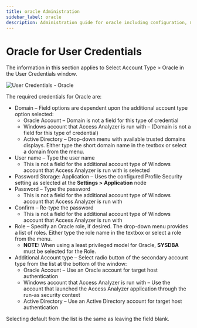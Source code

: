 ```yaml
---
title: oracle Administration
sidebar_label: oracle
description: Administration guide for oracle including configuration, management, and best practices for Access Analyzer.
---
```


# Oracle for User Credentials

The information in this section applies to Select Account Type > Oracle in the User Credentials
window.

![User Credentials - Oracle](/img/product_docs/accessanalyzer/admin/settings/connection/profile/oracle.webp)

The required credentials for Oracle are:

- Domain – Field options are dependent upon the additional account type option selected:
  - Oracle Account – Domain is not a field for this type of credential
  - Windows account that Access Analyzer is run with – (Domain is not a field for this type of
    credential)
  - Active Directory – Drop-down menu with available trusted domains displays. Either type the
    short domain name in the textbox or select a domain from the menu.
- User name – Type the user name
  - This is not a field for the additional account type of Windows account that Access Analyzer is
    run with is selected
- Password Storage: Application – Uses the configured Profile Security setting as selected at the
  **Settings >** **Application** node
- Password – Type the password
  - This is not a field for the additional account type of Windows account that Access Analyzer is
    run with
- Confirm – Re-type the password
  - This is not a field for the additional account type of Windows account that Access Analyzer is
    run with
- Role – Specify an Oracle role, if desired. The drop-down menu provides a list of roles. Either
  type the role name in the textbox or select a role from the menu.
  - **NOTE:** When using a least privileged model for Oracle, **SYSDBA** must be selected for the
    Role.
- Additional Account type – Select radio button of the secondary account type from the list at the
  bottom of the window:
  - Oracle Account – Use an Oracle account for target host authentication
  - Windows account that Access Analyzer is run with – Use the account that launched the Access
    Analyzer application through the run-as security context
  - Active Directory – Use an Active Directory account for target host authentication

Selecting default from the list is the same as leaving the field blank.
